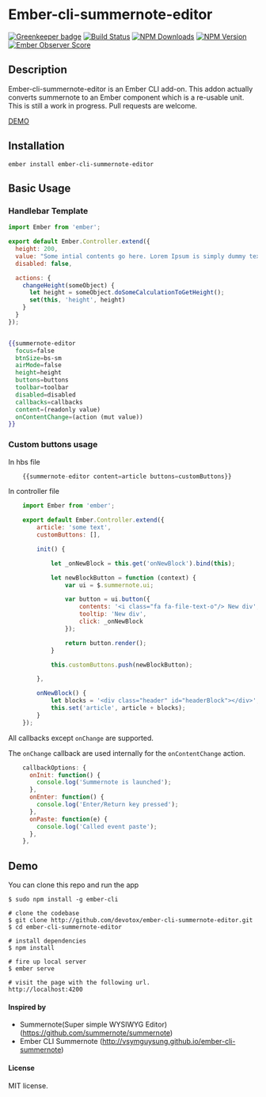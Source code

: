 # Ember-cli-summernote-editor

[![Greenkeeper badge](https://badges.greenkeeper.io/devotox/ember-cli-summernote-editor.svg)](https://greenkeeper.io/)
[![Build Status](https://travis-ci.org/devotox/ember-cli-summernote-editor.svg)](http://travis-ci.org/devotox/ember-cli-summernote-editor)
[![NPM Downloads](https://img.shields.io/npm/dm/ember-cli-summernote-editor.svg)](https://www.npmjs.org/package/ember-cli-summernote-editor)
[![NPM Version](https://badge.fury.io/js/ember-cli-summernote-editor.svg)](http://badge.fury.io/js/ember-cli-summernote-editor)
[![Ember Observer Score](http://emberobserver.com/badges/ember-cli-summernote-editor.svg)](http://emberobserver.com/addons/ember-cli-summernote-editor)

## Description
Ember-cli-summernote-editor is an Ember CLI add-on. This addon actually converts summernote to an Ember component which is
a re-usable unit. This is still a work in progress. Pull requests are welcome.


[DEMO](http://devotox.github.io/ember-cli-summernote-editor)

## Installation
```
ember install ember-cli-summernote-editor
```

## Basic Usage

### Handlebar Template


```javascript
import Ember from 'ember';

export default Ember.Controller.extend({
  height: 200,
  value: "Some intial contents go here. Lorem Ipsum is simply dummy text of the printing.",
  disabled: false,

  actions: {
    changeHeight(someObject) {
      let height = someObject.doSomeCalculationToGetHeight();
      set(this, 'height', height)
    }
  }
});
```

```handlebars

{{summernote-editor
  focus=false
  btnSize=bs-sm
  airMode=false
  height=height
  buttons=buttons
  toolbar=toolbar
  disabled=disabled
  callbacks=callbacks
  content=(readonly value)
  onContentChange=(action (mut value))
}}
```

### Custom buttons usage ###

In hbs file
```javascript
    {{summernote-editor content=article buttons=customButtons}}
```

In controller file
```javascript
    import Ember from 'ember';

    export default Ember.Controller.extend({
        article: 'some text',
        customButtons: [],

        init() {

            let _onNewBlock = this.get('onNewBlock').bind(this);

            let newBlockButton = function (context) {
                var ui = $.summernote.ui;

                var button = ui.button({
                    contents: '<i class="fa fa-file-text-o"/> New div',
                    tooltip: 'New div',
                    click: _onNewBlock
                });

                return button.render();
            }

            this.customButtons.push(newBlockButton);

        },

        onNewBlock() {
            let blocks = '<div class="header" id="headerBlock"></div>';
            this.set('article', article + blocks);
        }
    });
```

All callbacks except `onChange` are supported.

The `onChange` callback are used internally for the `onContentChange` action.

```javascript
    callbackOptions: {
      onInit: function() {
        console.log('Summernote is launched');
      },
      onEnter: function() {
        console.log('Enter/Return key pressed');
      },
      onPaste: function(e) {
        console.log('Called event paste');
      },
    },
```

## Demo
You can clone this repo and run the app

```
$ sudo npm install -g ember-cli

# clone the codebase
$ git clone http://github.com/devotox/ember-cli-summernote-editor.git
$ cd ember-cli-summernote-editor

# install dependencies
$ npm install

# fire up local server
$ ember serve

# visit the page with the following url.
http://localhost:4200
```


#### Inspired by

* Summernote(Super simple WYSIWYG Editor) (https://github.com/summernote/summernote)
* Ember CLI Summernote (http://vsymguysung.github.io/ember-cli-summernote)

#### License
MIT license.
